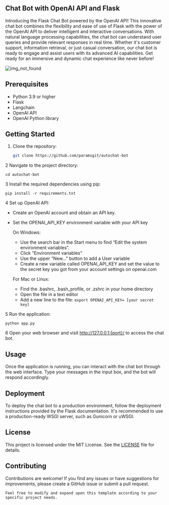 ## Chat Bot with OpenAI API and Flask

Introducing the Flask Chat Bot powered by the OpenAI API! This innovative chat bot combines the flexibility and ease of use of Flask with the power of the OpenAI API to deliver intelligent and interactive conversations. With natural language processing capabilities, the chat bot can understand user queries and provide relevant responses in real time. Whether it's customer support, information retrieval, or just casual conversation, our chat bot is ready to engage and assist users with its advanced AI capabilities. Get ready for an immersive and dynamic chat experience like never before!


<img src="screenshot.png" alt="img_not_found">

## Prerequisites

- Python 3.9 or higher
- Flask
- Langchain
- OpenAI API
- OpenAI Python library

## Getting Started

1. Clone the repository:

   ```bash
   git clone https://github.com/paramsgit/autochat-bot

2  Navigate to the project directory:
    
    cd autochat-bot

3 Install the required dependencies using pip:
    
    pip install -r requirements.txt

4 Set up OpenAI API:

- Create an OpenAI account and obtain an API key.
- Set the OPENAI_API_KEY environment variable with your API key 

    On Windows:
    - Use the search bar in the Start menu to find “Edit the system environment variables”.
    - Click “Environment variables”
    - Use the upper “New…” button to add a User variable
    - Create a new variable called OPENAI_API_KEY and set the value to the secret key you got from your account settings on openai.com

    For Mac or Linux:
    - Find the .bashrc, .bash_profile, or .zshrc in your home directory
    - Open the file in a text editor
    - Add a new line to the file:
    ``export OPENAI_API_KEY= [your secret key]``

5 Run the application:

    python app.py

6 Open your web browser and visit http://127.0.0.1:{port}/ to access the chat bot.



## Usage
Once the application is running, you can interact with the chat bot through the web interface. Type your messages in the input box, and the bot will respond accordingly.

## Deployment
To deploy the chat bot to a production environment, follow the deployment instructions provided by the Flask documentation. It's recommended to use a production-ready WSGI server, such as Gunicorn or uWSGI.

## License
This project is licensed under the MIT License. See the [LICENSE](LICENSE) file for details.

## Contributing
Contributions are welcome! If you find any issues or have suggestions for improvements, please create a GitHub issue or submit a pull request.

    Feel free to modify and expand upon this template according to your specific project needs.
